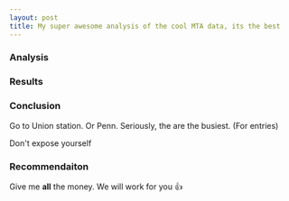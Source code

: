 ```yaml
---
layout: post
title: My super awesome analysis of the cool MTA data, its the best
---
```


### Analysis

### Results

### Conclusion

Go to Union station. Or Penn. Seriously, the are the busiest.
(For entries)

Don't expose yourself

### Recommendaiton

Give me **all** the money. We will work for you :thumbsup:


